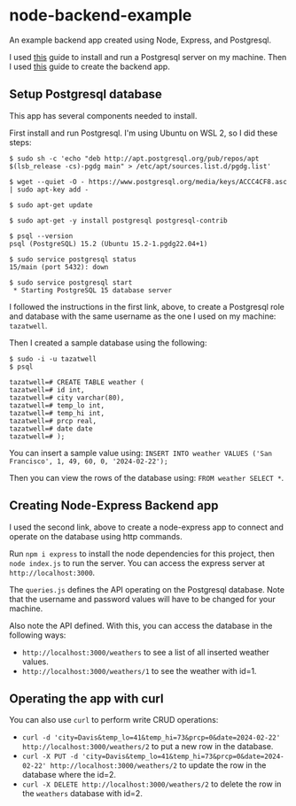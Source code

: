 # node-backend-example

An example backend app created using Node, Express, and Postgresql.

I used [this](https://www.digitalocean.com/community/tutorials/how-to-install-and-use-postgresql-on-ubuntu-20-04) guide to install and run a Postgresql server on my machine. Then I used [this](https://blog.logrocket.com/crud-rest-api-node-js-express-postgresql/) guide to create the backend app.

## Setup Postgresql database

This app has several components needed to install.

First install and run Postgresql. I'm using Ubuntu on WSL 2, so I did these steps:

```
$ sudo sh -c 'echo "deb http://apt.postgresql.org/pub/repos/apt $(lsb_release -cs)-pgdg main" > /etc/apt/sources.list.d/pgdg.list'
 
$ wget --quiet -O - https://www.postgresql.org/media/keys/ACCC4CF8.asc | sudo apt-key add -
 
$ sudo apt-get update
 
$ sudo apt-get -y install postgresql postgresql-contrib
 
$ psql --version
psql (PostgreSQL) 15.2 (Ubuntu 15.2-1.pgdg22.04+1)
 
$ sudo service postgresql status
15/main (port 5432): down
 
$ sudo service postgresql start
 * Starting PostgreSQL 15 database server
```

I followed the instructions in the first link, above, to create a Postgresql role and database with the same username as the one I used on my machine: `tazatwell`.

Then I created a sample database using the following:

```
$ sudo -i -u tazatwell
$ psql

tazatwell=# CREATE TABLE weather (
tazatwell=# id int,
tazatwell=# city varchar(80),
tazatwell=# temp_lo int,
tazatwell=# temp_hi int,
tazatwell=# prcp real,
tazatwell=# date date
tazatwell=# );
```

You can insert a sample value using: `INSERT INTO weather VALUES ('San Francisco', 1, 49, 60, 0, '2024-02-22');`

Then you can view the rows of the database using: `FROM weather SELECT *`.

## Creating Node-Express Backend app

I used the second link, above to create a node-express app to connect and operate on the database using http commands.

Run `npm i express` to install the node dependencies for this project, then `node index.js` to run the server. You can access the express server at `http://localhost:3000`.

The `queries.js` defines the API operating on the Postgresql database. Note that the username and password values will have to be changed for your machine.

Also note the API defined. With this, you can access the database in the following ways:

- `http://localhost:3000/weathers` to see a list of all inserted weather values.
- `http://localhost:3000/weathers/1` to see the weather with id=1.

## Operating the app with curl

You can also use `curl` to perform write CRUD operations:

- `curl -d 'city=Davis&temp_lo=41&temp_hi=73&prcp=0&date=2024-02-22' http://localhost:3000/weathers/2` to put a new row in the database.
- `curl -X PUT -d 'city=Davis&temp_lo=41&temp_hi=73&prcp=0&date=2024-02-22' http://localhost:3000/weathers/2` to update the row in the database where the id=2.
- `curl -X DELETE http://localhost:3000/weathers/2` to delete the row in the `weathers` database with id=2.